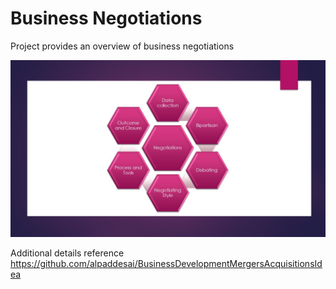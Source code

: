 # Business Negotiations

Project provides an overview of business negotiations 

![image](Negotiations.jpg)

Additional details reference https://github.com/alpaddesai/BusinessDevelopmentMergersAcquisitionsIdea
